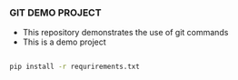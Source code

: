 ### GIT DEMO PROJECT

- This repository demonstrates the use of git commands
- This is a demo project

```bash

pip install -r requrirements.txt
```